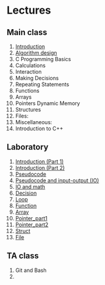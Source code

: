 
# Lectures

## Main class

1. [Introduction](slides/Lecture_01_Introduction.pdf)
2. [Algorithm design](slides/Lecture_02_Algorithm_design.pdf)
3. C Programming Basics
4. Calculations
5. Interaction
6. Making Decisions
7. Repeating Statements
8. Functions
9. Arrays
10. Pointers  Dynamic Memory
11. Structures
12. Files:
13. Miscellaneous:
14. Introduction to C++



## Laboratory
1. [Introduction (Part 1)](lab/01-Introduction/C-Lab_introduction_Part1.pdf)
2. [Introduction (Part 2)](lab/02-Introduction/C-Lab-introduction-Part2.pdf)
3. [Pseudocode](lab/03-pseudocode/C-Lab_pseudocode.pdf)
4. [Pseudocode and input-output (IO)](lab/04-pseudocode_input_output/C-Lab_pseudocode_IO.pdf)
5. [IO and math](lab/05-math/C-Lab_math.pdf) 
6. [Decision](lab/06-decision/C-Lab_if.pdf)
7. [Loop](lab/07-loop/C-Lab-Loop.pdf)
8. [Function](lab/08-function/C-Lab_function_recursion.pdf)
9. [Array](lab/09-Array/C-Lab-Array&String.pdf)
10. [Pointer_part1](lab/10-Pointer_part1/C-Lab-Pointer-Part1.pdf)
11. [Pointer_part2](lab/11-Pointer_part2/C-Lab-Pointer-Part2.pdf) 
12. [Struct](lab/12-Struct/C-Lab-Struct.pdf)
13. [File](lab/13-File/C-Lab_File.pdf)


## TA class
1. Git and Bash
2. 


